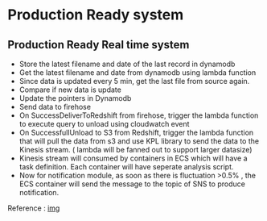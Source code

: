 # Production Ready system
## Production Ready Real time system
- Store the latest filename and date of the last record in dynamodb
- Get the latest filename and date from dynamodb using lambda function
- Since data is updated every 5 min, get the last file from source again.
- Compare if new data is update
- Update the pointers in Dynamodb
- Send data to firehose
- On SuccessDeliverToRedshift from firehose, trigger the lambda function to execute query to unload using cloudwatch event
- On SuccessfullUnload to S3 from Redshift, trigger the lambda function that will pull the data from s3 and use KPL library to send the data to the Kinesis stream. ( lambda will be fanned out to support larger datasize)
- Kinesis stream will consumed by containers in ECS which will have a task definition. Each container will have seperate analysis script.
- Now for notification module, as soon as there is fluctuation >0.5% , the ECS container will send the message to the topic of SNS to produce notification.

Reference : [img](da-production-ready.png)